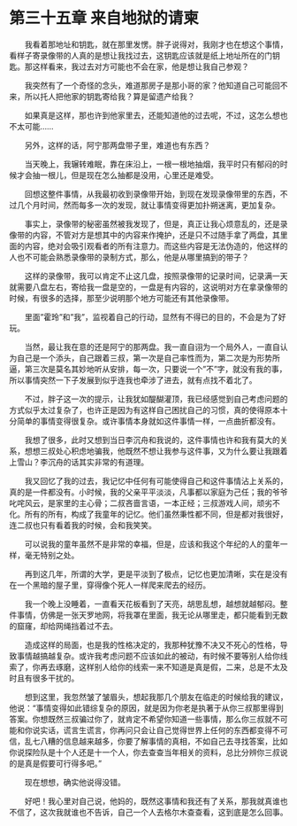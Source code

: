 # 第三十五章 来自地狱的请柬


　　我看着那地址和钥匙，就在那里发愣。胖子说得对，我刚才也在想这个事情，看样子寄录像带的人真的是想让我找过去，这钥匙应该就是纸上地址所在的门钥匙。那这样看来，我过去对方可能也不会在家，他是想让我自己参观？

　　我突然有了一个奇怪的念头，难道那房子是那小哥的家？他知道自己可能回不来，所以托人把他家的钥匙寄给我？算是留遗产给我？

　　如果真是这样，那也许到他家里去，还能知道他的过去呢，不过，这怎么想也不太可能……

　　另外，这样的话，阿宁那两盘带子里，难道也有东西？

　　当天晚上，我辗转难眠，靠在床沿上，一根一根地抽烟，我平时只有郁闷的时候才会抽一根儿，但是现在怎么抽都是没用，心里还是难受。

　　回想这整件事情，从我最初收到录像带开始，到现在发现录像带里的东西，不过几个月时间，然而每多一次的发现，就让事情变得更加扑朔迷离，更加复杂。

　　事实上，录像带的秘密虽然被我发现了，但是，真正让我心烦意乱的，还是录像带的内容，不管对方是想其中的内容来作掩护，还是只不过随手拿了两盘，其里面的内容，绝对会吸引观看者的所有注意力。而这些内容是无法伪造的，他这样的人也不可能会熟悉录像带的录制方式，那么，他是从哪里搞到的带子？

　　这样的录像带，我可以肯定不止这几盘，按照录像带的记录时间，记录满一天就需要八盘左右，寄给我一盘是空的，一盘是有内容的，这说明对方在拿录像带的时候，有很多的选择，那至少说明那个地方可能还有其他录像带。

　　里面”霍玲”和”我”，监视着自己的行动，显然有不得已的目的，不会是为了好玩。

　　当然，最让我在意的还是阿宁的那两盘。我一直自诩为一个局外人，一直自认为自己是一个添头，自己跟着三叔，第一次是自己率性而为，第二次是为形势所逼，第三次是莫名其妙地听从安排，每一次，只要说一个”不”字，就没有我的事，所以事情突然一下子发展到似乎连我也牵涉了进去，就有点找不着北了。

　　不过，胖子这一次的提示，让我犹如醍醐灌顶，我已经感觉到自己考虑问题的方式似乎太过复杂了，也许正是因为有这样自己困扰自己的习惯，真的使得原本十分简单的事情变得很复杂。或许事情本身就如这件事情一样，一点曲折都没有。

　　我想了很多，此时又想到当日李沉舟和我说的，这件事情也许和我有莫大的关系，想想三叔处心积虑地骗我，他既然不想让我参与这件事，又为什么要让我跟着上雪山？李沉舟的话其实非常的有道理。

　　我又回忆了我的过去，我记忆中任何有可能使得自己和这件事情沾上关系的，真的是一件都没有。小时候，我的父亲平平淡淡，凡事都以家庭为己任；我的爷爷叱咤风云，是家里的主心骨；二叔吝啬言语，一本正经；三叔游戏人间，顽劣不化。所有的所有，构成了我童年的记忆。他们虽然秉性都不同，但是都对我很好，连二叔也只有看着我的时候，会和我笑笑。

　　可以说我的童年虽然不是非常的幸福，但是，应该和我这个年纪的人的童年一样，毫无特别之处。

　　再到这几年，所谓的大学，更是平淡到了极点，记忆也更加清晰，实在是没有在一个黑暗的屋子里，穿得像个死人一样爬来爬去的经历。

　　我一个晚上没睡着，一直看天花板看到了天亮，胡思乱想，越想就越郁闷。整件事情，仿佛是一张天罗地网，将我罩在里面，我无论从哪里走，都只能看到无数的窟窿，却给网绳挡着过不去。

　　造成这样的局面，也是我的性格决定的，我那种犹豫不决又不死心的性格，导致事情越搞越复杂。或许我考虑问题不应该如此的被动，有时候不要等别人给你线索了，你再去琢磨，这样别人给你的线索一来不知道是真是假，二来，总是不太及时且有很多干扰的。

　　想到这里，我忽然皱了皱眉头，想起我那几个朋友在临走的时候给我的建议，他说：“事情变得如此错综复杂的原因，就是因为你老是执著于从你三叔那里得到答案。你想既然三叔骗过你了，就肯定不希望你知道一些事情，那么你三叔就不可能和你说实话，谎言生谎言，你再问只会让自己觉得世界上任何的东西都变得不可信，乱七八糟的信息越来越多，你要了解事情的真相，不如自己去寻找答案，比如你说探险队是十个人还是十一个人，你去查查当年相关的资料，总比分辨你三叔说的是真是假要可行得多吧。”

　　现在想想，确实他说得没错。

　　好吧！我心里对自己说，他妈的，既然这事情和我还有了关系，那我就真谁也不信了，这次我就谁也不告诉，自己一个人去格尔木查查看，这到底是怎么回事。

